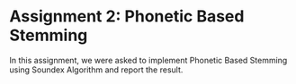 # Assignment 2: Phonetic Based Stemming
In this assignment, we were asked to implement Phonetic Based Stemming using Soundex Algorithm and report the result.